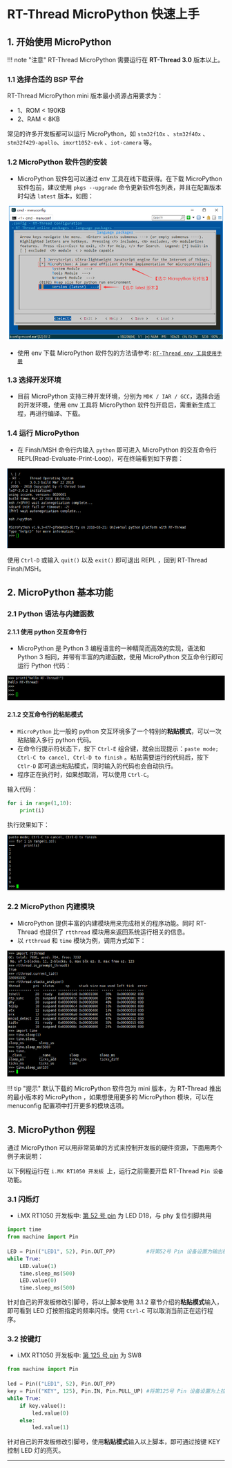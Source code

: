 # RT-Thread MicroPython 快速上手

## 1. 开始使用 MicroPython

!!! note "注意"
     RT-Thread MicroPython 需要运行在 **RT-Thread 3.0** 版本以上。

### 1.1 选择合适的 BSP 平台

RT-Thread MicroPython mini 版本最小资源占用要求为：

- 1、ROM < 190KB
- 2、RAM < 8KB

常见的许多开发板都可以运行 MicroPython，如 `stm32f10x` 、`stm32f40x` 、`stm32f429-apollo`、`imxrt1052-evk`  、`iot-camera` 等。 

### 1.2 MicroPython 软件包的安装

- MicroPython 软件包可以通过 env 工具在线下载获得。在下载 MicroPython 软件包前，建议使用 `pkgs --upgrade` 命令更新软件包列表，并且在配置版本时勾选 `latest` 版本，如图：

![elect_micropytho](./figures/select_micropython.png)

- 使用 env 下载 MicroPython 软件包的方法请参考: [`RT-Thread env 工具使用手册`](https://www.rt-thread.org/document/site/docs/tools/env/env-user-manual/)

### 1.3 选择开发环境

- 目前 MicroPython 支持三种开发环境，分别为 `MDK / IAR / GCC`，选择合适的开发环境，使用 env 工具将 MicroPython 软件包开启后，需重新生成工程，再进行编译、下载。

### 1.4 运行 MicroPython

- 在 Finsh/MSH 命令行内输入 `python` 即可进入 MicroPython 的交互命令行 REPL(Read-Evaluate-Print-Loop)，可在终端看到如下界面：

![elect_micropytho](./figures/run_python.png)

使用 `Ctrl-D` 或输入 `quit()` 以及 `exit()`  即可退出 REPL ，回到 RT-Thread Finsh/MSH。

## 2. MicroPython 基本功能 
### 2.1 Python 语法与内建函数 

#### 2.1.1 使用 python 交互命令行 

- MicroPython 是 Python 3 编程语言的一种精简而高效的实现，语法和 Python 3 相同，并带有丰富的内建函数，使用 MicroPython 交互命令行即可运行 Python 代码：

![elect_micropytho](./figures/python_hello.png)

#### 2.1.2 交互命令行的粘贴模式

- `MicroPython`  比一般的 python 交互环境多了一个特别的**粘贴模式**，可以一次粘贴输入多行 python 代码。
- 在命令行提示符状态下，按下 `Ctrl-E` 组合键，就会出现提示：`paste mode; Ctrl-C to cancel, Ctrl-D to finish` 。粘贴需要运行的代码后，按下 `Ctlr-D` 即可退出粘贴模式，同时输入的代码也会自动执行。
- 程序正在执行时，如果想取消，可以使用 `Ctrl-C`。

输入代码：

```python
for i in range(1,10):
    print(i)
```

执行效果如下：

![elect_micropytho](./figures/python_grammer_function.png)

### 2.2 MicroPython 内建模块

- MicroPython 提供丰富的内建模块用来完成相关的程序功能。同时 RT-Thread  也提供了 `rtthread` 模块用来返回系统运行相关的信息。
- 以 `rtthread` 和 `time` 模块为例，调用方式如下：

![elect_micropytho](./figures/use_buildin_module.png)

!!! tip "提示"
     默认下载的 MicroPython  软件包为 mini 版本，为 RT-Thread 推出的最小版本的 MicroPython ，如果想使用更多的 MicroPython 模块，可以在 menuconfig 配置项中打开更多的模块选项。

## 3. MicroPython 例程

通过 MicroPython 可以用非常简单的方式来控制开发板的硬件资源，下面用两个例子来说明：

以下例程运行在 `i.MX RT1050 开发板 `上，运行之前需要开启 RT-Thread  `Pin 设备`功能。

### 3.1 闪烁灯

- i.MX RT1050 开发板中: [第 52 号 pin](https://github.com/RT-Thread/rt-thread/blob/8ed3470d2a485c49ec4f5d4a5ec53e94edf7a2c8/bsp/imxrt1052-evk/drivers/drv_pin.c#L105) 为 LED D18，与 phy 复位引脚共用

```python
import time
from machine import Pin

LED = Pin(("LED1", 52), Pin.OUT_PP)          #将第52号 Pin 设备设置为输出模式
while True:
    LED.value(1)
    time.sleep_ms(500)
    LED.value(0)
    time.sleep_ms(500)
```

针对自己的开发板修改引脚号，将以上脚本使用 3.1.2 章节介绍的**粘贴模式**输入，即可看到 LED 灯按照指定的频率闪烁。使用 `Ctrl-C` 可以取消当前正在运行程序。

### 3.2 按键灯

- i.MX RT1050 开发板中: [第 125 号 pin](https://github.com/RT-Thread/rt-thread/blob/8ed3470d2a485c49ec4f5d4a5ec53e94edf7a2c8/bsp/imxrt1052-evk/drivers/drv_pin.c#L184) 为 SW8

```python
from machine import Pin

led = Pin(("LED1", 52), Pin.OUT_PP)
key = Pin(("KEY", 125), Pin.IN, Pin.PULL_UP) #将第125号 Pin 设备设置为上拉输入模式
while True:
    if key.value():
        led.value(0)
    else:
        led.value(1)
```

针对自己的开发板修改引脚号，使用**粘贴模式**输入以上脚本，即可通过按键 KEY 控制 LED 灯的亮灭。

----------